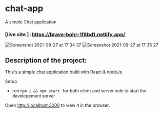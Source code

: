 # chat-app
A simple Chat application

### [live site ] :https://brave-bohr-1f8bd1.netlify.app/
![Screenshot 2021-09-27 at 17 34 37](https://user-images.githubusercontent.com/31003809/134939749-9f5656e1-e22e-4795-b769-8b47f74ad4fe.png)
![Screenshot 2021-09-27 at 17 35 27](https://user-images.githubusercontent.com/31003809/134939859-dc4f64e6-6ee2-405d-801e-382728b9de8b.png)


## Description of the project:
This's a simple chat application build with React & nodeJs

Setup
- run ```npm i && npm start ``` for both client and server side to start the developement server 

Open [http://localhost:3000](http://localhost:3000) to view it in the browser.
